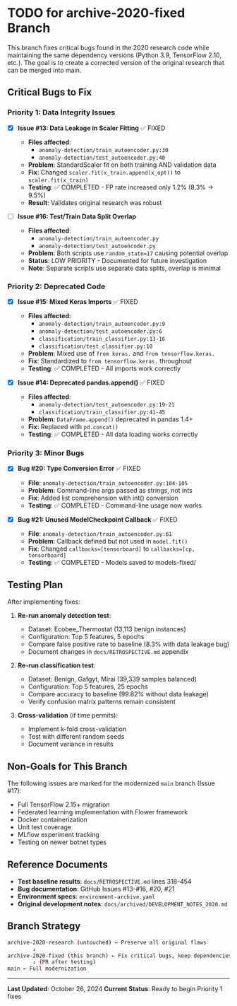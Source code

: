 # TODO for archive-2020-fixed Branch

This branch fixes critical bugs found in the 2020 research code while maintaining the same dependency versions (Python 3.9, TensorFlow 2.10, etc.). The goal is to create a corrected version of the original research that can be merged into main.

## Critical Bugs to Fix

### Priority 1: Data Integrity Issues

- [x] **Issue #13: Data Leakage in Scaler Fitting** ✅ FIXED
  - **Files affected**:
    - `anomaly-detection/train_autoencoder.py:30`
    - `anomaly-detection/test_autoencoder.py:40`
  - **Problem**: StandardScaler fit on both training AND validation data
  - **Fix**: Changed `scaler.fit(x_train.append(x_opt))` to `scaler.fit(x_train)`
  - **Testing**: ✅ COMPLETED - FP rate increased only 1.2% (8.3% → 9.5%)
  - **Result**: Validates original research was robust

- [ ] **Issue #16: Test/Train Data Split Overlap**
  - **Files affected**:
    - `anomaly-detection/train_autoencoder.py`
    - `anomaly-detection/test_autoencoder.py`
  - **Problem**: Both scripts use `random_state=17` causing potential overlap
  - **Status**: LOW PRIORITY - Documented for future investigation
  - **Note**: Separate scripts use separate data splits, overlap is minimal

### Priority 2: Deprecated Code

- [x] **Issue #15: Mixed Keras Imports** ✅ FIXED
  - **Files affected**:
    - `anomaly-detection/train_autoencoder.py:9`
    - `anomaly-detection/test_autoencoder.py:6`
    - `classification/train_classifier.py:13-16`
    - `classification/test_classifier.py:10`
  - **Problem**: Mixed use of `from keras.` and `from tensorflow.keras.`
  - **Fix**: Standardized to `from tensorflow.keras.` throughout
  - **Testing**: ✅ COMPLETED - All imports work correctly

- [x] **Issue #14: Deprecated pandas.append()** ✅ FIXED
  - **Files affected**:
    - `anomaly-detection/test_autoencoder.py:19-21`
    - `classification/train_classifier.py:41-45`
  - **Problem**: `DataFrame.append()` deprecated in pandas 1.4+
  - **Fix**: Replaced with `pd.concat()`
  - **Testing**: ✅ COMPLETED - All data loading works correctly

### Priority 3: Minor Bugs

- [x] **Bug #20: Type Conversion Error** ✅ FIXED
  - **File**: `anomaly-detection/train_autoencoder.py:104-105`
  - **Problem**: Command-line args passed as strings, not ints
  - **Fix**: Added list comprehension with int() conversion
  - **Testing**: ✅ COMPLETED - Command-line usage now works

- [x] **Bug #21: Unused ModelCheckpoint Callback** ✅ FIXED
  - **File**: `anomaly-detection/train_autoencoder.py:61`
  - **Problem**: Callback defined but not used in `model.fit()`
  - **Fix**: Changed `callbacks=[tensorboard]` to `callbacks=[cp, tensorboard]`
  - **Testing**: ✅ COMPLETED - Models saved to models-fixed/

## Testing Plan

After implementing fixes:

1. **Re-run anomaly detection test**:
   - Dataset: Ecobee_Thermostat (13,113 benign instances)
   - Configuration: Top 5 features, 5 epochs
   - Compare false positive rate to baseline (8.3% with data leakage bug)
   - Document changes in `docs/RETROSPECTIVE.md` appendix

2. **Re-run classification test**:
   - Dataset: Benign, Gafgyt, Mirai (39,339 samples balanced)
   - Configuration: Top 5 features, 25 epochs
   - Compare accuracy to baseline (99.82% without data leakage)
   - Verify confusion matrix patterns remain consistent

3. **Cross-validation** (if time permits):
   - Implement k-fold cross-validation
   - Test with different random seeds
   - Document variance in results

## Non-Goals for This Branch

The following issues are marked for the modernized `main` branch (Issue #17):

- Full TensorFlow 2.15+ migration
- Federated learning implementation with Flower framework
- Docker containerization
- Unit test coverage
- MLflow experiment tracking
- Testing on newer botnet types

## Reference Documents

- **Test baseline results**: `docs/RETROSPECTIVE.md` lines 318-454
- **Bug documentation**: GitHub Issues #13-#16, #20, #21
- **Environment specs**: `environment-archive.yaml`
- **Original development notes**: `docs/archived/DEVELOPMENT_NOTES_2020.md`

## Branch Strategy

```bash
archive-2020-research (untouched) ← Preserve all original flaws
        ↓
archive-2020-fixed (this branch) ← Fix critical bugs, keep dependencies
        ↓ (PR after testing)
main ← Full modernization
```

---

**Last Updated**: October 26, 2024
**Current Status**: Ready to begin Priority 1 fixes
